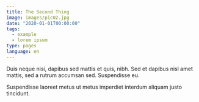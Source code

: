 ```yaml
---
title: The Second Thing
image: images/pic02.jpg
date: "2020-01-01T00:00:00"
tags:
  - example
  - lorem ipsum
type: pages
language: en
---
```

Duis neque nisi, dapibus sed mattis et quis, nibh. Sed et dapibus nisl amet
mattis, sed a rutrum accumsan sed. Suspendisse eu.
<!-- more -->
Suspendisse laoreet metus ut metus imperdiet interdum aliquam justo tincidunt.
